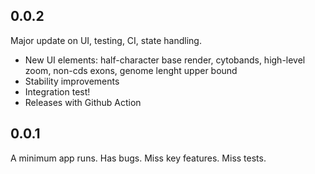 ## 0.0.2

Major update on UI, testing, CI, state handling.
- New UI elements: half-character base render, cytobands, high-level zoom, non-cds exons, genome lenght upper bound
- Stability improvements
- Integration test!
- Releases with Github Action

## 0.0.1

A minimum app runs. Has bugs. Miss key features. Miss tests.
